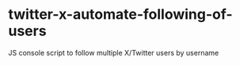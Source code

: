 # twitter-x-automate-following-of-users
JS console script to follow multiple X/Twitter users by username
